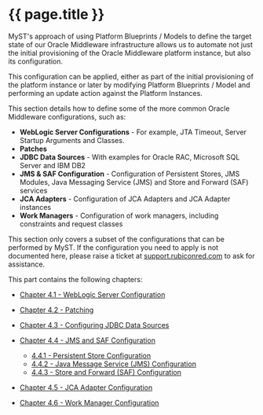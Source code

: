 # {{ page.title }}

MyST's approach of using Platform Blueprints / Models to define the target state of our Oracle Middleware infrastructure allows us to automate not just the initial provisioning of the Oracle Middleware platform instance, but also its configuration.

This configuration can be applied, either as part of the initial provisioning of the platform instance or later by modifying Platform Blueprints / Model and performing an update action against the Platform Instances.

This section details how to define some of the more common Oracle Middleware configurations, such as:
* **WebLogic Server Configurations** - For example, JTA Timeout, Server Startup Arguments and Classes.
* **Patches**
* **JDBC Data Sources** - With examples for Oracle RAC, Microsoft SQL Server and IBM DB2
* **JMS & SAF Configuration** - Configuration of Persistent Stores, JMS Modules, Java Messaging Service (JMS) and Store and Forward (SAF) services
* **JCA Adapters** - Configuration of JCA Adapters and JCA Adapter instances
* **Work Managers** -  Configuration of work managers, including constraints and request classes

<!-- TO DO
* **Authentication Providers** - Such as configuring LDAP setup for WebLogic
* **Mail Sessions**
* **Enabling SSL Listen Port Globally**
* **Custom Identity and Trust Store**
-->


This section only covers a subset of the configurations that can be performed by MyST. If the configuration you need to apply is not documented here, please raise a ticket at [support.rubiconred.com](htttp://support.rubiconred.com) to ask for assistance.

This part contains the following chapters:

* [Chapter 4.1 - WebLogic Server Configuration](/platform/resources/weblogic/servers/README.md)

* [Chapter 4.2 - Patching](/platform/resources/weblogic/patches/README.md)

* [Chapter 4.3 - Configuring JDBC Data Sources](/platform/resources/weblogic/jdbc/README.md)

* [Chapter 4.4 - JMS and SAF Configuration](/platform/resources/weblogic/jms/README.md)

    * [4.4.1 - Persistent Store Configuration](/platform/resources/weblogic/jms/persistent-stores/README.md)
    * [4.4.2 - Java Message Service (JMS) Configuration](/platform/resources/weblogic/jms/modules/README.md)
    * [4.4.3 - Store and Forward (SAF) Configuration](/platform/resources/weblogic/jms/store-and-forward/README.md)

* [Chapter 4.5 - JCA Adapter Configuration](/platform/resources/weblogic/jca-adapters/README.md)

* [Chapter 4.6 - Work Manager Configuration](/platform/resources/weblogic/jms/work-managers/README.md)

<!-- TO DO
* [Chapter 4.7 - Configuring Authentication Providers](4.7.introspectPlatformBlueprint/3.7.0.introspectPlatformBlueprint.md)

* [Chapter 4.8 - Configuring Mail Sessions](4.8.sideBySideUpgrade/4.8.0.sideBySideUpgrade.md)
-->


